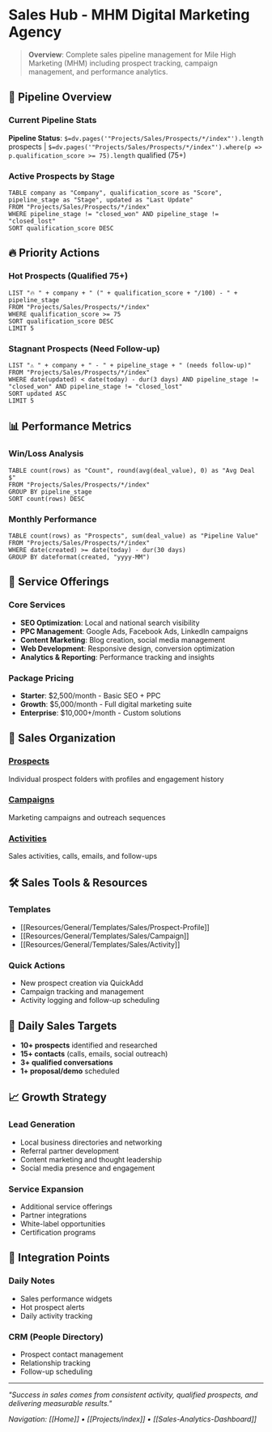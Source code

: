 # Sales Hub - MHM Digital Marketing Agency

> **Overview**: Complete sales pipeline management for Mile High Marketing (MHM) including prospect tracking, campaign management, and performance analytics.

## 🎯 Pipeline Overview

### Current Pipeline Stats
**Pipeline Status**: `$=dv.pages('"Projects/Sales/Prospects/*/index"').length` prospects | `$=dv.pages('"Projects/Sales/Prospects/*/index"').where(p => p.qualification_score >= 75).length` qualified (75+)

### Active Prospects by Stage
```dataview
TABLE company as "Company", qualification_score as "Score", pipeline_stage as "Stage", updated as "Last Update"
FROM "Projects/Sales/Prospects/*/index"
WHERE pipeline_stage != "closed_won" AND pipeline_stage != "closed_lost"
SORT qualification_score DESC
```

## 🔥 Priority Actions

### Hot Prospects (Qualified 75+)
```dataview
LIST "🔥 " + company + " (" + qualification_score + "/100) - " + pipeline_stage
FROM "Projects/Sales/Prospects/*/index"
WHERE qualification_score >= 75
SORT qualification_score DESC
LIMIT 5
```

### Stagnant Prospects (Need Follow-up)
```dataview  
LIST "⚠️ " + company + " - " + pipeline_stage + " (needs follow-up)"
FROM "Projects/Sales/Prospects/*/index"
WHERE date(updated) < date(today) - dur(3 days) AND pipeline_stage != "closed_won" AND pipeline_stage != "closed_lost"
SORT updated ASC
LIMIT 5
```

## 📊 Performance Metrics

### Win/Loss Analysis
```dataview
TABLE count(rows) as "Count", round(avg(deal_value), 0) as "Avg Deal $"
FROM "Projects/Sales/Prospects/*/index"
GROUP BY pipeline_stage
SORT count(rows) DESC
```

### Monthly Performance
```dataview
TABLE count(rows) as "Prospects", sum(deal_value) as "Pipeline Value"
FROM "Projects/Sales/Prospects/*/index"
WHERE date(created) >= date(today) - dur(30 days)
GROUP BY dateformat(created, "yyyy-MM")
```

## 🎨 Service Offerings

### Core Services
- **SEO Optimization**: Local and national search visibility
- **PPC Management**: Google Ads, Facebook Ads, LinkedIn campaigns  
- **Content Marketing**: Blog creation, social media management
- **Web Development**: Responsive design, conversion optimization
- **Analytics & Reporting**: Performance tracking and insights

### Package Pricing
- **Starter**: $2,500/month - Basic SEO + PPC
- **Growth**: $5,000/month - Full digital marketing suite
- **Enterprise**: $10,000+/month - Custom solutions

## 📁 Sales Organization

### [Prospects](./Prospects/)
Individual prospect folders with profiles and engagement history

### [Campaigns](./Campaigns/)
Marketing campaigns and outreach sequences

### [Activities](./Activities/)
Sales activities, calls, emails, and follow-ups

## 🛠️ Sales Tools & Resources

### Templates
- [[Resources/General/Templates/Sales/Prospect-Profile]]
- [[Resources/General/Templates/Sales/Campaign]]
- [[Resources/General/Templates/Sales/Activity]]

### Quick Actions
- New prospect creation via QuickAdd
- Campaign tracking and management
- Activity logging and follow-up scheduling

## 🎯 Daily Sales Targets
- **10+ prospects** identified and researched
- **15+ contacts** (calls, emails, social outreach)
- **3+ qualified conversations** 
- **1+ proposal/demo** scheduled

## 📈 Growth Strategy

### Lead Generation
- Local business directories and networking
- Referral partner development
- Content marketing and thought leadership
- Social media presence and engagement

### Service Expansion
- Additional service offerings
- Partner integrations
- White-label opportunities
- Certification programs

## 🔗 Integration Points

### Daily Notes
- Sales performance widgets
- Hot prospect alerts
- Daily activity tracking

### CRM (People Directory)
- Prospect contact management
- Relationship tracking
- Follow-up scheduling

---
*"Success in sales comes from consistent activity, qualified prospects, and delivering measurable results."*

*Navigation: [[Home]] • [[Projects/index]] • [[Sales-Analytics-Dashboard]]*